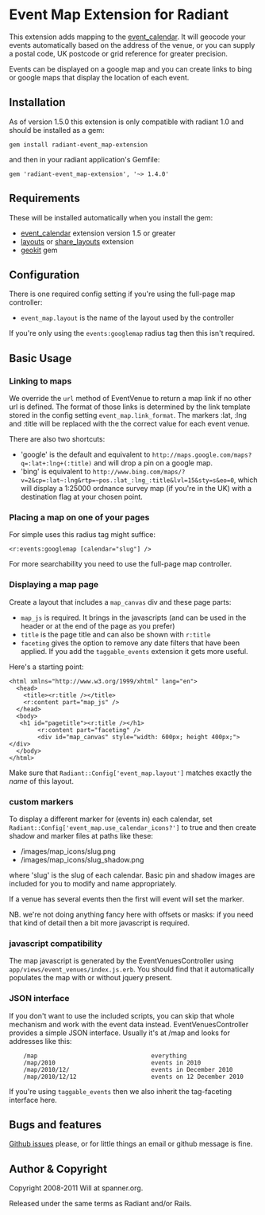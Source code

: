 # Event Map Extension for Radiant

This extension adds mapping to the [event_calendar](http://github.com/radiant/radiant-event-calendar-extension). It will geocode your events automatically based on the address of the venue, or you can supply a postal code, UK postcode or grid reference for greater precision.

Events can be displayed on a google map and you can create links to bing or google maps that display the location of each event.

## Installation

As of version 1.5.0 this extension is only compatible with radiant 1.0 and should be installed as a gem:

	gem install radiant-event_map-extension
	
and then in your radiant application's Gemfile:

	gem 'radiant-event_map-extension', '~> 1.4.0'

## Requirements

These will be installed automatically when you install the gem:

* [event_calendar](http://github.com/radiant/radiant-event-calendar-extension) extension version 1.5 or greater
* [layouts](http://github.com/squaretalent/radiant-layouts-extension) or [share_layouts](http://github.com/radiant/radiant-share-layouts-extension) extension
* [geokit](http://geokit.rubyforge.org/) gem

## Configuration

There is one required config setting if you're using the full-page map controller:

* `event_map.layout` is the name of the layout used by the controller

If you're only using the `events:googlemap` radius tag then this isn't required.

## Basic Usage

### Linking to maps

We override the `url` method of EventVenue to return a map link if no other url is defined. The format of those links is determined by the link template stored in the config setting `event_map.link_format`. The markers :lat, :lng and :title will be replaced with the the correct value for each event venue.

There are also two shortcuts: 

* 'google' is the default and equivalent to `http://maps.google.com/maps?q=:lat+:lng+(:title)` and will drop a pin on a google map.
* 'bing' is equivalent to `http://www.bing.com/maps/?v=2&cp=:lat~:lng&rtp=~pos.:lat_:lng_:title&lvl=15&sty=s&eo=0`, which will display a 1:25000 ordnance survey map (if you're in the UK) with a destination flag at your chosen point.

### Placing a map on one of your pages

For simple uses this radius tag might suffice:

	<r:events:googlemap [calendar="slug"] />

For more searchability you need to use the full-page map controller.

### Displaying a map page

Create a layout that includes a `map_canvas` div and these page parts:

* `map_js` is required. It brings in the javascripts (and can be used in the header or at the end of the page as you prefer)
* `title` is the page title and can also be shown with `r:title`
* `faceting` gives the option to remove any date filters that have been applied. If you add the `taggable_events` extension it gets more useful.

Here's a starting point:

	<html xmlns="http://www.w3.org/1999/xhtml" lang="en">
	  <head>
	    <title><r:title /></title>
	    <r:content part="map_js" />
	  </head>
	  <body>
       <h1 id="pagetitle"><r:title /></h1>
			<r:content part="faceting" />
			<div id="map_canvas" style="width: 600px; height 400px;"></div>
	  </body>
	</html>

Make sure that `Radiant::Config['event_map.layout']` matches exactly the _name_ of this layout.

### custom markers

To display a different marker for (events in) each calendar, set `Radiant::Config['event_map.use_calendar_icons?']` to true and then create shadow and marker files at paths like these:

* /images/map_icons/slug.png
* /images/map_icons/slug_shadow.png

where 'slug' is the slug of each calendar. Basic pin and shadow images are included for you to modify and name appropriately.

If a venue has several events then the first will event will set the marker.

NB. we're not doing anything fancy here with offsets or masks: if you need that kind of detail then a bit more javascript is required.

### javascript compatibility

The map javascript is generated by the EventVenuesController using `app/views/event_venues/index.js.erb`. You should find that it automatically populates the map with or without jquery present.

### JSON interface

If you don't want to use the included scripts, you can skip that whole mechanism and work with the event data instead. EventVenuesController provides a simple JSON interface. Usually it's at /map and looks for addresses like this:

		/map								everything
		/map/2010							events in 2010
		/map/2010/12/						events in December 2010
		/map/2010/12/12						events on 12 December 2010

If you're using `taggable_events` then we also inherit the tag-faceting interface here.

## Bugs and features

[Github issues](http://github.com/spanner/radiant-event_map-extension/issues) please, or for little things an email or github message is fine.

## Author & Copyright

Copyright 2008-2011 Will at spanner.org.

Released under the same terms as Radiant and/or Rails.

